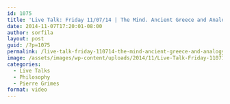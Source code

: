 ```yaml
---
id: 1075
title: 'Live Talk: Friday 11/07/14 | The Mind. Ancient Greece and Analogy'
date: 2014-11-07T17:20:01-08:00
author: sorfila
layout: post
guid: /?p=1075
permalink: /live-talk-friday-110714-the-mind-ancient-greece-and-analogy/
image: /assets/images/wp-content/uploads/2014/11/Live-Talk-Friday-110714-The-Mind.-Ancient-Greece-and-Analogy.jpg
categories:
  - Live Talks
  - Philosophy
  - Pierre Grimes
format: video
---
```

